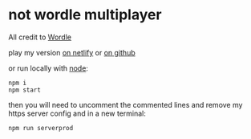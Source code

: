 # not wordle multiplayer

All credit to [Wordle](https://www.powerlanguage.co.uk/wordle/)

play my version [on netlify](https://notwordle.netlify.app) or [on github](https://raaydon.github.io/not-wordle/)

or run locally with [node](https://nodejs.org/en/):

```
npm i
npm start
```

then you will need to uncomment the commented lines and remove my https server config
and in a new terminal:

```
npm run serverprod
```